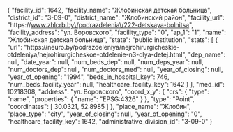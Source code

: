 {
    "facility_id": 1642,
    "facility_name": "Жлобинская детская больница",
    "district_id": "3-09-0",
    "district_name": "Жлобинский район",
    "facility_url": "https:\/\/www.zhlcrb.by\/podrazdelenia\/222-detskaya-bolnitsa",
    "facility_address": "ул. Воровского",
    "facility_type": "0",
    "ap_1": "1",
    "name": "Жлобинская детская больница",
    "state": "public institution",
    "stats": [
        {
            "url": "https:\/\/neuro.by\/podrazdeleniya\/nejrohirurgicheskie-otdeleniya\/nejrohirurgicheskoe-otdelenie-n3-dlya-detej.html",
            "dep_name": null,
            "date_year": null,
            "num_beds_dep": null,
            "num_deps_year": null,
            "num_doctors_dep": null,
            "num_doctors_med": null,
            "year_of_closing": null,
            "year_of_opening": "1994",
            "beds_in_hospital_key": 746,
            "num_beds_facility_year": null,
            "healthcare_facility_key": 1642
        }
    ],
    "med_id": 10218308,
    "address": "ул. Воровского",
    "coord_x_y": {
        "crs": {
            "type": "name",
            "properties": {
                "name": "EPSG:4326"
            }
        },
        "type": "Point",
        "coordinates": [
            30.0321,
            52.8985
        ]
    },
    "place_name": "Жлобин",
    "place_type": "city",
    "year_of_closing": null,
    "year_of_opening": "0",
    "healthcare_facility_key": 1642,
    "administrative_division_id": "3-09-0"
}
